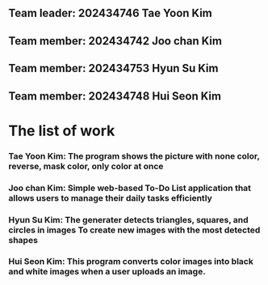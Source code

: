 ## **Team leader: 202434746 Tae Yoon Kim**
## **Team member: 202434742 Joo chan Kim**
## **Team member: 202434753 Hyun Su Kim**
## **Team member: 202434748 Hui Seon Kim**

# **The list of work**
### Tae Yoon Kim: The program shows the picture with none color, reverse, mask color, only color at once
### Joo chan Kim: Simple web-based To-Do List application that allows users to manage their daily tasks efficiently
### Hyun Su Kim: The generater detects triangles, squares, and circles in images To create new images with the most detected shapes
### Hui Seon Kim: This program converts color images into black and white images when a user uploads an image.
